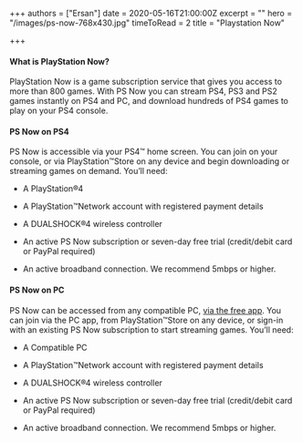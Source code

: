 +++
authors = ["Ersan"]
date = 2020-05-16T21:00:00Z
excerpt = ""
hero = "/images/ps-now-768x430.jpg"
timeToRead = 2
title = "Playstation Now"

+++
#### **What is PlayStation Now?**

PlayStation Now is a game subscription service that gives you access to more than 800 games. With PS Now you can stream PS4, PS3 and PS2 games instantly on PS4 and PC, and download hundreds of PS4 games to play on your PS4 console.

#### **PS Now on PS4**

PS Now is accessible via your PS4™ home screen. You can join on your console, or via PlayStation™Store on any device and begin downloading or streaming games on demand. You’ll need:

* A PlayStation®4
* A PlayStation™Network account with registered payment details
* A DUALSHOCK®4 wireless controller


* An active PS Now subscription or seven-day free trial (credit/debit card or PayPal required)
* An active broadband connection. We recommend 5mbps or higher.

#### **PS Now on PC**

PS Now can be accessed from any compatible PC, [via the free app](https://download-psnow.playstation.com/downloads/psnow/pc/latest). You can join via the PC app, from PlayStation™Store on any device, or sign-in with an existing PS Now subscription to start streaming games. You’ll need:

* A Compatible PC
* A PlayStation™Network account with registered payment details
* A DUALSHOCK®4 wireless controller


* An active PS Now subscription or seven-day free trial (credit/debit card or PayPal required)
* An active broadband connection. We recommend 5mbps or higher.